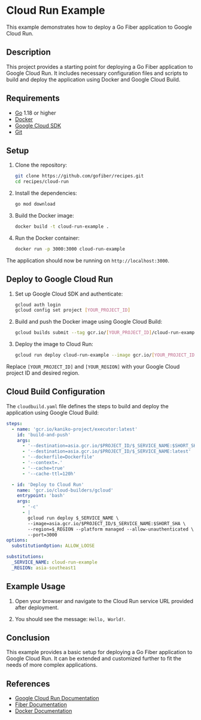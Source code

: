 # Cloud Run Example

This example demonstrates how to deploy a Go Fiber application to Google Cloud Run.

## Description

This project provides a starting point for deploying a Go Fiber application to Google Cloud Run. It includes necessary configuration files and scripts to build and deploy the application using Docker and Google Cloud Build.

## Requirements

- [Go](https://golang.org/dl/) 1.18 or higher
- [Docker](https://www.docker.com/get-started)
- [Google Cloud SDK](https://cloud.google.com/sdk/docs/install)
- [Git](https://git-scm.com/downloads)

## Setup

1. Clone the repository:
    ```bash
    git clone https://github.com/gofiber/recipes.git
    cd recipes/cloud-run
    ```

2. Install the dependencies:
    ```bash
    go mod download
    ```

3. Build the Docker image:
    ```bash
    docker build -t cloud-run-example .
    ```

4. Run the Docker container:
    ```bash
    docker run -p 3000:3000 cloud-run-example
    ```

The application should now be running on `http://localhost:3000`.

## Deploy to Google Cloud Run

1. Set up Google Cloud SDK and authenticate:
    ```bash
    gcloud auth login
    gcloud config set project [YOUR_PROJECT_ID]
    ```

2. Build and push the Docker image using Google Cloud Build:
    ```bash
    gcloud builds submit --tag gcr.io/[YOUR_PROJECT_ID]/cloud-run-example
    ```

3. Deploy the image to Cloud Run:
    ```bash
    gcloud run deploy cloud-run-example --image gcr.io/[YOUR_PROJECT_ID]/cloud-run-example --platform managed --region [YOUR_REGION] --allow-unauthenticated
    ```

Replace `[YOUR_PROJECT_ID]` and `[YOUR_REGION]` with your Google Cloud project ID and desired region.

## Cloud Build Configuration

The `cloudbuild.yaml` file defines the steps to build and deploy the application using Google Cloud Build:

```yaml
steps:
  - name: 'gcr.io/kaniko-project/executor:latest'
    id: 'build-and-push'
    args:
      - '--destination=asia.gcr.io/$PROJECT_ID/$_SERVICE_NAME:$SHORT_SHA'
      - '--destination=asia.gcr.io/$PROJECT_ID/$_SERVICE_NAME:latest'
      - '--dockerfile=Dockerfile'
      - '--context=.'
      - '--cache=true'
      - '--cache-ttl=120h'

  - id: 'Deploy to Cloud Run'
    name: 'gcr.io/cloud-builders/gcloud'
    entrypoint: 'bash'
    args:
      - '-c'
      - |
        gcloud run deploy $_SERVICE_NAME \
        --image=asia.gcr.io/$PROJECT_ID/$_SERVICE_NAME:$SHORT_SHA \
        --region=$_REGION --platform managed --allow-unauthenticated \
        --port=3000
options:
  substitutionOption: ALLOW_LOOSE

substitutions:
  _SERVICE_NAME: cloud-run-example
  _REGION: asia-southeast1
```

## Example Usage

1. Open your browser and navigate to the Cloud Run service URL provided after deployment.

2. You should see the message: `Hello, World!`.

## Conclusion

This example provides a basic setup for deploying a Go Fiber application to Google Cloud Run. It can be extended and customized further to fit the needs of more complex applications.

## References

- [Google Cloud Run Documentation](https://cloud.google.com/run/docs)
- [Fiber Documentation](https://docs.gofiber.io)
- [Docker Documentation](https://docs.docker.com/)
